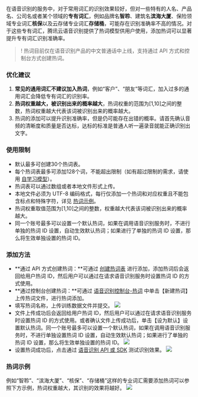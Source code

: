 在语音识别的服务中，对于常用词汇的识别效果较好，但对一些特有的人名、产品名、公司名或者某个领域的**专有词汇**，例如品牌名**智聆**、建筑名**滨海大厦**、保险领域专业词汇**核保**以及云存储专业词汇**存储桶**，可能存在识别准确率不高的情况。对于这些专有词汇，腾讯云语音识别提供了热词模型供用户使用，添加热词可以显著提升专有词汇识别准确率。

>! 热词目前仅在语音识别产品的中文普通话中上线，支持通过 API 方式和控制台方式创建热词。

### 优化建议
1. **常见的通用词汇不建议加入热词**，例如“客户”、“朋友”等词汇，加入过多的通用词汇会降低专有词汇的识别率。
2. **热词权重越大，被识别出来的概率越大**，热词权重的范围为[1,10]之间的整数，热词权重越大代表该词被识别出来的概率越大。
3. 热词的添加可以提升识别准确率，但是仍可能存在出错的概率。请首先确认音频的清晰度和质量是否达标，达标的标准是普通人听一遍录音就能正确识别出文字。

[](id:format1)
### 使用限制
- 默认最多可创建30个热词表。
- 每个热词表最多可添加128个词，不能超出限制（如有超过限制的需求，请使用 [自学习模型](https://cloud.tencent.com/document/product/1093/38416)）。 
- 热词表可以通过数组或者本地文件形式上传。
- 本地文件必须为 UTF-8 编码格式，每行仅添加一个热词和对应权重且不能包含标点和特殊字符，详见 [热词示例](#demo)。
- 热词权重取值范围为[1,10]之间的整数，权重越大代表该词被识别出来的概率越大。
- 同一个账号最多可以设置一个默认热词，如果在调用语音识别服务时，不进行单独的热词 ID 设置，自动生效默认热词；如果进行了单独的热词 ID 设置，那么将生效单独设置的热词 ID。

### 添加方法
- **通过 API 方式创建热词：**可通过 [创建热词表](https://cloud.tencent.com/document/product/1093/41111) 进行添加，添加热词后会返回给用户热词 ID，然后用户可以通过在请求语音识别服务时设置热词 ID 的方式使用。
- **通过控制台创建热词：**可通过 [语音识别控制台-热词](https://console.cloud.tencent.com/asr/hotword) 中单击【新建热词】上传热词文件，进行热词添加。
 - 填写热词名称，上传训练数据文件并提交。
![](https://main.qcloudimg.com/raw/28552f90dc58fcd7231d87511dfbe1ae.png)
 - 文件上传成功后会返回给用户热词 ID，然后用户可以通过在请求语音识别服务时设置热词 ID 的方式使用。或者确认文件上传成功后，单击【设为默认】设置默认热词。同一个账号最多可以设置一个默认热词，如果在调用语音识别服务时，不进行单独设置热词 ID 设置，自动生效默认热词；如果进行了单独的热词 ID 设置，那么将生效单独设置的热词 ID。
![](https://main.qcloudimg.com/raw/ce44e448ab6e03ff75239d03c23f3e4b/20200225002.png)
 - 设置热词成功后，点击通过 [语音识别 API 或 SDK](https://cloud.tencent.com/product/asr/developer) 测试识别效果。
![](https://main.qcloudimg.com/raw/b1756327ddda8de98f9cc288995ca97c/20200225003.png)

[](id:demo)
### 热词示例
例如“智聆”、“滨海大厦”、“核保”、“存储桶”这样的专业词汇需要添加热词可以参照下方示例，热词权重越大，其识别的效果将越好。
![](https://main.qcloudimg.com/raw/07c7f6855a4e20ffb6e590713784e77b/20200110001.png)
